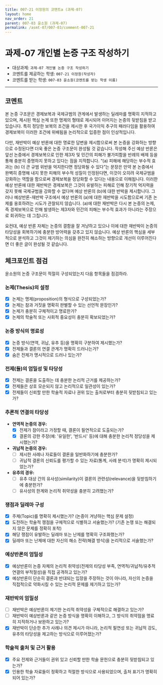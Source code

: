 ```yaml
---
title: 007-21 이정원의 코멘트a (과제-07) 
layout: home
nav_order: 21
parent: 007-03 윤소원 (과제-07)
permalink: /asmt-07/007-03/comment-007-21
---
```


# 과제-07 개인별 논증 구조 작성하기

- 대상과제: `과제-07 개인별 논증 구조 작성하기`
- 코멘트를 제공하는 학생: `007-21 이정원(작성자)` 
- 코멘트를 받는 학생: `007-03 윤소원(코멘트를 받는 학생 이름)` 

---

## 코멘트

본 논증 구조문은 경제보복과 국제규범의 관게에서 발생하는 딜레마를 명확히 지적하고 있으며, 제시된 핵심 논제 또한 명제의 형태로 제시되어 이어지는 논증의 뒷받침을 받고 있습니다. 특히 정당한 보복의 조건을 제시한 후 국가이익 추구의 패러다임을 활용하여 경제보복이 이러한 조건에 위배됨을 논리적으로 입증한 점이 인상적입니다.

다만, 재반박이 예상 반론에 대한 명료한 답변을 제시함으로써 본 논증을 강화하는 방향으로 수정된다면 더욱 좋은 논증 구조문이 완성될 것 같습니다. 작성해 주신 예상 반론은 앞선 논증에서 경제보복으로 인한 제3자 및 민간의 피해가 불가피함을 반례의 배제 등을 통해 충분히 증명하지 못하고 있다는 점을 지적합니다. “(a) 피해에 해당하는 부수적 효과는 (b) 더 큰 규범 위반을 억지한다면 정당화될 수 있다”는 문장은 만약 본 논증에서 완벽히 증명해 내지 못한 피해의 부수적 성질이 인정된다면, 이것이 오히려 국제규범을 강화하는 역할을 함으로써 경제보복을 정당화할 수 있다는 내용으로 이해됩니다. 이러한 예상 반론에 대한 재반박은 경제보복은 그것이 유발하는 피해로 인해 장기적 억지력을 갖지 못해 국제규범을 강화할 수 없다며 예상 반론의 (b)에 대한 반박을 제시합니다. 그러나 예상반론-재반박 구조에서 예상 반론의 (a)에 대한 재반박을 시도함으로써 기존 논제를 옹호하려는 시도가 관찰되지 않습니다. (a)에 대한 재반박은 다시 본 논증의 논제, 즉 경제보복으로 인해 발생하는 제3자와 민간의 피해는 부수적 효과가 아니라는 주장으로 회귀하는 데 그칩니다.

요컨대, 예상 반론 자체는 논증의 결함을 잘 겨냥하고 있으나 이에 대한 재반박이 논증의 타당성을 회복하기에 충분한 방어력을 갖추고 있지 않습니다. 예상 반론의 핵심을 세부적으로 분석하고 그것이 제기하는 의심을 완전히 해소하는 방향으로 개선이 이루어진다면 더 좋은 글이 완성될 것 같습니다.

## 체크포인트 점검

윤소원의 논증 구조문이 적절히 구성되었는지 다음 항목들을 점검하라.

### **논제(Thesis)의 설정**
- [x] 논제는 명제(proposition)의 형식으로 구성되었는가?
- [x] 논제는 참과 거짓을 명확히 판별할 수 있는 선언적 문장인가?
- [x] 논제가 충분히 구체적이고 명료한가?
- [x] 논제의 학술적 또는 사회적 중요성이 충분히 확보되었는가?

### **논증 방식의 명료성**
- [x] 논증 방식(연역, 귀납, 유추 등)을 명확히 구분하여 제시했는가?
- [x] 전제들과 결론의 연결 관계가 명확히 드러나는가?
- [x] 숨은 전제가 명시적으로 드러나 있는가?

### **전제(들)의 엄밀성 및 타당성**
- [x] 전제는 결론을 도출하는 데 충분한 논리적 근거를 제공하는가?
- [x] 전제들은 상호 모순되지 않고 논리적으로 일관성이 있는가?
- [x] 전제들이 신뢰할 만한 학술적 자료나 권위 있는 출처로부터 충분히 뒷받침되고 있는가?

### **추론적 연결의 타당성**
- **연역적 논증의 경우:**
  - [x] 전제가 참이라고 가정할 때, 결론이 필연적으로 도출되는가?
  - [x] 결론의 강한 주장(예: '유일한', '반드시' 등)에 대해 충분한 논리적 정당성을 제시했는가?

- **귀납적 논증의 경우:**
  - [ ] 제시한 사례나 자료들이 결론을 일반화하기에 충분한가?
  - [ ] 귀납적 결론의 신뢰도를 평가할 수 있는 자료(통계, 사례 분석)가 명확히 제시되었는가?

- **유추의 경우:**
  - [ ] 유추 대상 간의 유사성(similarity)이 결론의 관련성(relevance)을 뒷받침하기에 충분한가?
  - [ ] 유사성의 한계와 논리적 취약성을 충분히 고려했는가?

### **쟁점과 딜레마 구성**
- [x] 주제(Topic)를 명확히 제시했는가? (논증이 겨냥하는 핵심 문제 설정)
- [x] 도전하는 학술적 쟁점을 구체적으로 식별하고 서술했는가? (기존 논쟁 또는 해결되지 않은 문제를 정확히 포착)
- [x] 해당 쟁점이 유발하는 딜레마 또는 난제를 명확히 구조화했는가?
- [x] 딜레마 또는 난제에 대한 자신의 해소 전략(해결 방식)을 논리적으로 서술했는가?

### **예상반론의 엄밀성**
- [x] 예상반론이 논증 자체의 논리적 취약성(전제의 타당성 부족, 연역적/귀납적/유추적 연결의 부적절성)을 직접 공격하고 있는가?
- [x] 예상반론이 단순히 결론과 반대되는 입장을 주장하는 것이 아니라, 자신의 논증을 직접적으로 약화시킬 수 있는 논리적 문제를 제기하고 있는가?

### **재반박의 엄밀성**
- [ ] 재반박은 예상반론이 제기한 논리적 취약성을 구체적으로 해결하고 있는가?
- [ ] 재반박이 예상반론과 같은 논증 방식을 명확히 이해하고, 그 방식의 취약점을 명료히 지적하거나 보완하고 있는가?
- [x] 재반박이 단순한 추가 사례나 의견 제시가 아니라, 논리적 필연성 또는 귀납적 강도, 유추의 타당성을 제고하는 방식으로 이루어졌는가?

### **학술적 출처 및 근거 활용**
- [x] 주요 전제와 근거들이 권위 있고 신뢰할 만한 학술 문헌으로 충분히 뒷받침되고 있는가?
- [x] 인용한 학술 자료들이 정확하고 적절한 방식으로 사용되었으며, 출처 표기가 명확히 되어 있는가?
